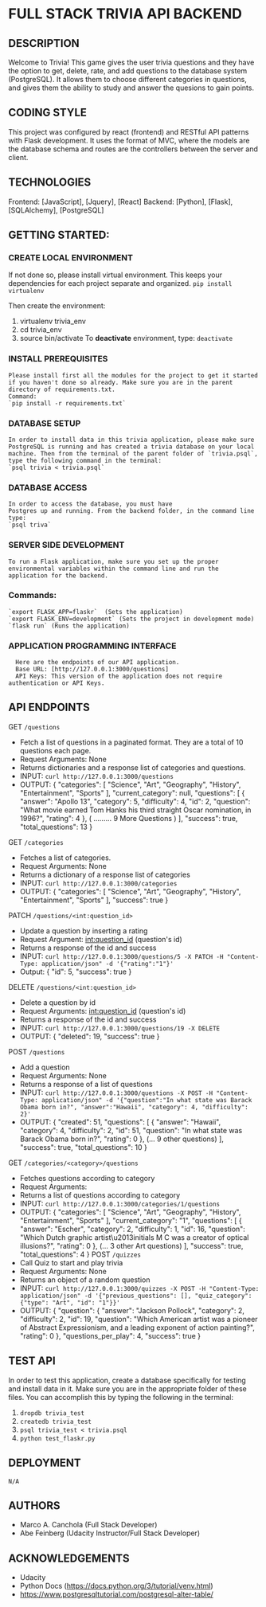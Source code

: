 # FULL STACK TRIVIA API BACKEND

## DESCRIPTION
  Welcome to Trivia! This game gives the user trivia questions and they have the option to get, delete, rate, and add questions to the database system (PostgreSQL). It allows them to choose different categories in questions, and gives them the ability to study and answer the quesions to gain points.

## CODING STYLE
  This project was configured by react (frontend) and RESTful API patterns with Flask development. It uses the format of MVC, where the models are the database schema and routes are the controllers between the server and client.

## TECHNOLOGIES
  Frontend: [JavaScript], [Jquery], [React]
  Backend: [Python], [Flask], [SQLAlchemy], [PostgreSQL]

## GETTING STARTED:

  ### CREATE LOCAL ENVIRONMENT
  If not done so, please install virtual environment. This keeps your dependencies for each project separate and organized.
  `pip install virtualenv`

  Then create the environment:
  1. virtualenv trivia_env
  2. cd trivia_env
  3. source bin/activate
  To **deactivate** environment, type: `deactivate`

  ### INSTALL PREREQUISITES
    Please install first all the modules for the project to get it started if you haven't done so already. Make sure you are in the parent directory of requirements.txt.
    Command:
    `pip install -r requirements.txt`

  ### DATABASE SETUP
    In order to install data in this trivia application, please make sure
    PostgreSQL is running and has created a trivia database on your local
    machine. Then from the terminal of the parent folder of `trivia.psql`,
    type the following command in the terminal:
    `psql trivia < trivia.psql`


  ### DATABASE ACCESS
    In order to access the database, you must have
    Postgres up and running. From the backend folder, in the command line type:
    `psql triva`

  ### SERVER SIDE DEVELOPMENT
    To run a Flask application, make sure you set up the proper environmental variables within the command line and run the application for the backend.

  ### Commands:
    `export FLASK_APP=flaskr`  (Sets the application)
    `export FLASK_ENV=development` (Sets the project in development mode)
    `flask run` (Runs the application)

  ### APPLICATION PROGRAMMING INTERFACE
      Here are the endpoints of our API application.
      Base URL: [http://127.0.0.1:3000/questions]
      API Keys: This version of the application does not require authentication or API Keys.

## API ENDPOINTS
  GET `/questions`
  - Fetch a list of questions in a paginated format. They are a total of 10 questions each page.
  - Request Arguments: None
  - Returns dictionaries and a response list of categories and questions.
  - INPUT: `curl http://127.0.0.1:3000/questions`
  - OUTPUT:
    {
      "categories": [
        "Science",
        "Art",
        "Geography",
        "History",
        "Entertainment",
        "Sports"
      ],
      "current_category": null,
      "questions": [
        {
          "answer": "Apollo 13",
          "category": 5,
          "difficulty": 4,
          "id": 2,
          "question": "What movie earned Tom Hanks his third straight Oscar nomination, in 1996?",
          "rating": 4
        },
        ( ......... 9 More Questions )
        ],
        "success": true,
        "total_questions": 13
      }


  GET  `/categories`
  - Fetches a list of categories.
  - Request Arguments: None
  - Returns a dictionary of a response list of categories
  - INPUT: `curl http://127.0.0.1:3000/categories`
  - OUTPUT:
      {
        "categories": [
          "Science",
          "Art",
          "Geography",
          "History",
          "Entertainment",
          "Sports"
        ],
        "success": true
      }

  PATCH `/questions/<int:question_id>`
  - Update a question by inserting a rating
  - Request Argument: <int:question_id> (question's id)
  - Returns a response of the id and success
  - INPUT: `curl http://127.0.0.1:3000/questions/5 -X PATCH -H "Content-Type: application/json" -d '{"rating":"1"}'`
  - Output:
    {
      "id": 5,
      "success": true
    }

  DELETE `/questions/<int:question_id>`
  - Delete a question by id
  - Request Arguments: <int:question_id> (question's id)
  - Returns a response of the id and success
  - INPUT: `curl http://127.0.0.1:3000/questions/19 -X DELETE`
  - OUTPUT:
    {
      "deleted": 19,
      "success": true
    }

  POST `/questions`
  - Add a question
  - Request Arguments: None
  - Returns a response of a list of questions
  - INPUT: `curl http://127.0.0.1:3000/questions -X POST -H "Content-Type: application/json" -d '{"question":"In what state was Barack Obama born in?", "answer":"Hawaii", "category": 4, "difficulty": 2}'`
  - OUTPUT:
    {
      "created": 51,
      "questions": [
        {
          "answer": "Hawaii",
          "category": 4,
          "difficulty": 2,
          "id": 51,
          "question": "In what state was Barack Obama born in?",
          "rating": 0
        },
        (... 9 other questions)
      ],
      "success": true,
      "total_questions": 10
    }


  GET `/categories/<category>/questions`
  - Fetches questions according to category
  - Request Arguments: <category>
  - Returns a list of questions according to category
  - INPUT: `curl http://127.0.0.1:3000/categories/1/questions`
  - OUTPUT:
    {
      "categories": [
        "Science",
        "Art",
        "Geography",
        "History",
        "Entertainment",
        "Sports"
      ],
      "current_category": "1",
      "questions": [
        {
          "answer": "Escher",
          "category": 2,
          "difficulty": 1,
          "id": 16,
          "question": "Which Dutch graphic artist\u2013initials M C was a creator of optical illusions?",
          "rating": 0
        },
        (... 3 other Art questions)
      ],
      "success": true,
      "total_questions": 4
    }
  POST `/quizzes`
  - Call Quiz to start and play trivia
  - Request Arguments: None
  - Returns an object of a random question
  - INPUT: `curl http://127.0.0.1:3000/quizzes -X POST -H "Content-Type: application/json" -d '{"previous_questions": [], "quiz_category": {"type": "Art", "id": "1"}}'`
  - OUTPUT:
  {
    "question": {
      "answer": "Jackson Pollock",
      "category": 2,
      "difficulty": 2,
      "id": 19,
      "question": "Which American artist was a pioneer of Abstract Expressionism, and a leading exponent of action painting?",
      "rating": 0
    },
    "questions_per_play": 4,
    "success": true
  }
## TEST API
  In order to test this application, create a database specifically for testing and install data in it. Make sure you are in the appropriate folder of these files. You can accomplish this by typing the following in the terminal:
  1.  `dropdb trivia_test`
  2. `createdb trivia_test`
  3. `psql trivia_test < trivia.psql`
  4. `python test_flaskr.py`

## DEPLOYMENT
  `N/A`

## AUTHORS
  - Marco A. Canchola (Full Stack Developer)
  - Abe Feinberg (Udacity Instructor/Full Stack Developer)

## ACKNOWLEDGEMENTS
  - Udacity
  - Python Docs (https://docs.python.org/3/tutorial/venv.html)
  - https://www.postgresqltutorial.com/postgresql-alter-table/
